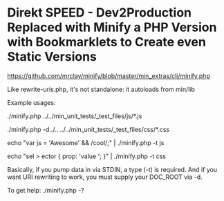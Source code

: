 Direkt SPEED - Dev2Production Replaced with Minify a PHP Version with Bookmarklets to Create even Static Versions
=================================================================================================================

https://github.com/mrclay/minify/blob/master/min_extras/cli/minify.php

Like rewrite-uris.php, it's not standalone: it autoloads from min/lib

Example usages:

./minify.php ../../min_unit_tests/_test_files/js/*.js

./minify.php -d../.. ../../min_unit_tests/_test_files/css/*.css

echo "var js = 'Awesome' && /cool/;" | ./minify.php -t js

echo "sel > ector { prop: 'value  '; }" | ./minify.php -t css

Basically, if you pump data in via STDIN, a type (-t) is required. And if you want URI
rewriting to work, you must supply your DOC_ROOT via -d.

To get help: ./minify.php -?



